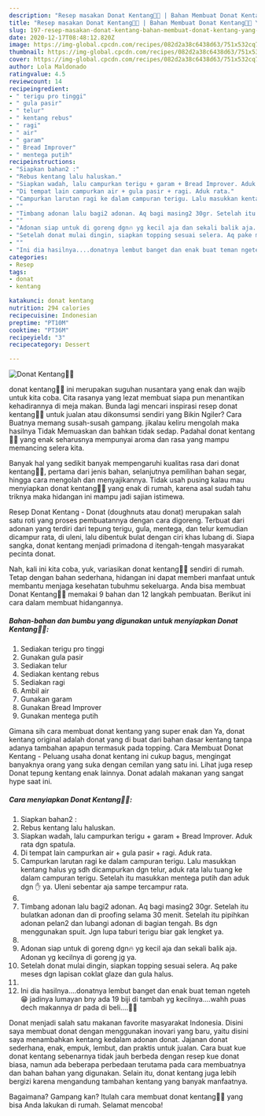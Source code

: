 ```yaml
---
description: "Resep masakan Donat Kentang🍩🥔 | Bahan Membuat Donat Kentang🍩🥔 Yang Bisa Manjain Lidah"
title: "Resep masakan Donat Kentang🍩🥔 | Bahan Membuat Donat Kentang🍩🥔 Yang Bisa Manjain Lidah"
slug: 197-resep-masakan-donat-kentang-bahan-membuat-donat-kentang-yang-bisa-manjain-lidah
date: 2020-12-17T08:48:12.820Z
image: https://img-global.cpcdn.com/recipes/082d2a38c6438d63/751x532cq70/donat-kentang🍩🥔-foto-resep-utama.jpg
thumbnail: https://img-global.cpcdn.com/recipes/082d2a38c6438d63/751x532cq70/donat-kentang🍩🥔-foto-resep-utama.jpg
cover: https://img-global.cpcdn.com/recipes/082d2a38c6438d63/751x532cq70/donat-kentang🍩🥔-foto-resep-utama.jpg
author: Lola Maldonado
ratingvalue: 4.5
reviewcount: 14
recipeingredient:
- " terigu pro tinggi"
- " gula pasir"
- " telur"
- " kentang rebus"
- " ragi"
- " air"
- " garam"
- " Bread Improver"
- " mentega putih"
recipeinstructions:
- "Siapkan bahan2 :"
- "Rebus kentang lalu haluskan."
- "Siapkan wadah, lalu campurkan terigu + garam + Bread Improver. Aduk rata dgn spatula."
- "Di tempat lain campurkan air + gula pasir + ragi. Aduk rata."
- "Campurkan larutan ragi ke dalam campuran terigu. Lalu masukkan kentang halus yg sdh dicampurkan dgn telur, aduk rata lalu tuang ke dalam campuran terigu. Setelah itu masukkan mentega putih dan aduk dgn ✋ ya. Uleni sebentar aja sampe tercampur rata."
- ""
- "Timbang adonan lalu bagi2 adonan. Aq bagi masing2 30gr. Setelah itu bulatkan adonan dan di proofing selama 30 menit. Setelah itu pipihkan adonan pelan2 dan lubangi adonan di bagian tengah. Bs dgn menggunakan spuit. Jgn lupa taburi terigu biar gak lengket ya."
- ""
- "Adonan siap untuk di goreng dgn🔥 yg kecil aja dan sekali balik aja. Adonan yg kecilnya di goreng jg ya."
- "Setelah donat mulai dingin, siapkan topping sesuai selera. Aq pake meses dgn lapisan coklat glaze dan gula halus."
- ""
- "Ini dia hasilnya....donatnya lembut banget dan enak buat teman ngeteh😁 jadinya lumayan bny ada 19 biji di tambah yg kecilnya....wahh puas dech makannya dr pada di beli....🤭🤗"
categories:
- Resep
tags:
- donat
- kentang

katakunci: donat kentang 
nutrition: 294 calories
recipecuisine: Indonesian
preptime: "PT10M"
cooktime: "PT36M"
recipeyield: "3"
recipecategory: Dessert

---
```



![Donat Kentang🍩🥔](https://img-global.cpcdn.com/recipes/082d2a38c6438d63/751x532cq70/donat-kentang🍩🥔-foto-resep-utama.jpg)


donat kentang🍩🥔 ini merupakan suguhan nusantara yang enak dan wajib untuk kita coba. Cita rasanya yang lezat membuat siapa pun menantikan kehadirannya di meja makan.
Bunda lagi mencari inspirasi resep donat kentang🍩🥔 untuk jualan atau dikonsumsi sendiri yang Bikin Ngiler? Cara Buatnya memang susah-susah gampang. jikalau keliru mengolah maka hasilnya Tidak Memuaskan dan bahkan tidak sedap. Padahal donat kentang🍩🥔 yang enak seharusnya mempunyai aroma dan rasa yang mampu memancing selera kita.

Banyak hal yang sedikit banyak mempengaruhi kualitas rasa dari donat kentang🍩🥔, pertama dari jenis bahan, selanjutnya pemilihan bahan segar, hingga cara mengolah dan menyajikannya. Tidak usah pusing kalau mau menyiapkan donat kentang🍩🥔 yang enak di rumah, karena asal sudah tahu triknya maka hidangan ini mampu jadi sajian istimewa.

Resep Donat Kentang - Donat (doughnuts atau donat) merupakan salah satu roti yang proses pembuatannya dengan cara digoreng. Terbuat dari adonan yang terdiri dari tepung terigu, gula, mentega, dan telur kemudian dicampur rata, di uleni, lalu dibentuk bulat dengan ciri khas lubang di. Siapa sangka, donat kentang menjadi primadona d itengah-tengah masyarakat pecinta donat.


Nah, kali ini kita coba, yuk, variasikan donat kentang🍩🥔 sendiri di rumah. Tetap dengan bahan sederhana, hidangan ini dapat memberi manfaat untuk membantu menjaga kesehatan tubuhmu sekeluarga. Anda bisa membuat Donat Kentang🍩🥔 memakai 9 bahan dan 12 langkah pembuatan. Berikut ini cara dalam membuat hidangannya.

<!--inarticleads1-->

##### Bahan-bahan dan bumbu yang digunakan untuk menyiapkan Donat Kentang🍩🥔:

1. Sediakan  terigu pro tinggi
1. Gunakan  gula pasir
1. Sediakan  telur
1. Sediakan  kentang rebus
1. Sediakan  ragi
1. Ambil  air
1. Gunakan  garam
1. Gunakan  Bread Improver
1. Gunakan  mentega putih


Gimana sih cara membuat donat kentang yang super enak dan Ya, donat kentang original adalah donat yang di buat dari bahan dasar kentang tanpa adanya tambahan apapun termasuk pada topping. Cara Membuat Donat Kentang - Peluang usaha donat kentang ini cukup bagus, mengingat banyaknya orang yang suka dengan cemilan yang satu ini. Lihat juga resep Donat tepung kentang enak lainnya. Donat adalah makanan yang sangat hype saat ini. 

<!--inarticleads2-->

##### Cara menyiapkan Donat Kentang🍩🥔:

1. Siapkan bahan2 :
1. Rebus kentang lalu haluskan.
1. Siapkan wadah, lalu campurkan terigu + garam + Bread Improver. Aduk rata dgn spatula.
1. Di tempat lain campurkan air + gula pasir + ragi. Aduk rata.
1. Campurkan larutan ragi ke dalam campuran terigu. Lalu masukkan kentang halus yg sdh dicampurkan dgn telur, aduk rata lalu tuang ke dalam campuran terigu. Setelah itu masukkan mentega putih dan aduk dgn ✋ ya. Uleni sebentar aja sampe tercampur rata.
1. 
1. Timbang adonan lalu bagi2 adonan. Aq bagi masing2 30gr. Setelah itu bulatkan adonan dan di proofing selama 30 menit. Setelah itu pipihkan adonan pelan2 dan lubangi adonan di bagian tengah. Bs dgn menggunakan spuit. Jgn lupa taburi terigu biar gak lengket ya.
1. 
1. Adonan siap untuk di goreng dgn🔥 yg kecil aja dan sekali balik aja. Adonan yg kecilnya di goreng jg ya.
1. Setelah donat mulai dingin, siapkan topping sesuai selera. Aq pake meses dgn lapisan coklat glaze dan gula halus.
1. 
1. Ini dia hasilnya....donatnya lembut banget dan enak buat teman ngeteh😁 jadinya lumayan bny ada 19 biji di tambah yg kecilnya....wahh puas dech makannya dr pada di beli....🤭🤗


Donat menjadi salah satu makanan favorite masyarakat Indonesia. Disini saya membuat donat dengan menggunakan inovari yang baru, yaitu disini saya menambahkan kentang kedalam adonan donat. Jajanan donat sederhana, enak, empuk, lembut, dan praktis untuk jualan. Cara buat kue donat kentang sebenarnya tidak jauh berbeda dengan resep kue donat biasa, namun ada beberapa perbedaan terutama pada cara membuatnya dan bahan bahan yang digunakan. Selain itu, donat kentang juga lebih bergizi karena mengandung tambahan kentang yang banyak manfaatnya. 

Bagaimana? Gampang kan? Itulah cara membuat donat kentang🍩🥔 yang bisa Anda lakukan di rumah. Selamat mencoba!
